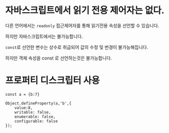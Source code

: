 # 자바스크립트에서 읽기 전용 제어자는 없다.

다른 언어에서는 `readonly` 접근제어자를 통해 읽기전용 속성을 선언할 수 있습니다.

하지만 자바스크립트에서는 불가능합니다.

`const`로 선언한 변수는 상수로 취급되어 값의 수정 및 번경이 불가능해집니다.

하지만 객체 속성을 const 로 선언하는것은 불가능합니다.

# 프로퍼티 디스크립터 사용

```
const a = {b:7}

Object.defineProperty(a,'b',{
    value:8,
    writable: false,
    enumerable: false,
    configurable: false
});
```
